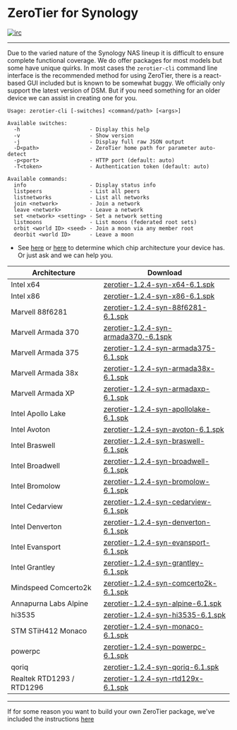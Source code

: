 ZeroTier for Synology 
======

[![irc](https://img.shields.io/badge/IRC-%23zerotier%20on%20freenode-orange.svg)](https://webchat.freenode.net/?channels=zerotier)

***

Due to the varied nature of the Synology NAS lineup it is difficult to ensure complete functional coverage. We do offer packages for most models but some have unique quirks. In most cases the `zerotier-cli` command line interface is the recommended method for using ZeroTier, there is a react-based GUI included but is known to be somewhat buggy. We officially only support the latest version of DSM. But if you need something for an older device we can assist in creating one for you.

```
Usage: zerotier-cli [-switches] <command/path> [<args>]

Available switches:
  -h                      - Display this help
  -v                      - Show version
  -j                      - Display full raw JSON output
  -D<path>                - ZeroTier home path for parameter auto-detect
  -p<port>                - HTTP port (default: auto)
  -T<token>               - Authentication token (default: auto)

Available commands:
  info                    - Display status info
  listpeers               - List all peers
  listnetworks            - List all networks
  join <network>          - Join a network
  leave <network>         - Leave a network
  set <network> <setting> - Set a network setting
  listmoons               - List moons (federated root sets)
  orbit <world ID> <seed> - Join a moon via any member root
  deorbit <world ID>      - Leave a moon
```

 - See [here](https://github.com/SynoCommunity/spksrc/wiki/Architecture-per-Synology-model) or [here](https://www.synology.com/en-us/knowledgebase/DSM/tutorial/General/What_kind_of_CPU_does_my_NAS_have) to determine which chip architecture your device has. Or just ask and we can help you.

| Architecture | Download |
| --- | --- |
| Intel x64  | [zerotier-1.2.4-syn-x64-6.1.spk](https://download.zerotier.com/dist/zerotier-1.2.4-syn-x64-6.1.spk?pk_campaign=github_zerotiernas) |
| Intel x86  | [zerotier-1.2.4-syn-x86-6.1.spk](https://download.zerotier.com/dist/zerotier-1.2.4-syn-x86-6.1.spk?pk_campaign=github_zerotiernas) |
| Marvell 88f6281  | [zerotier-1.2.4-syn-88f6281-6.1.spk](https://download.zerotier.com/dist/zerotier-1.2.4-syn-88f6281-6.1.spk?pk_campaign=github_zerotiernas) |
| Marvell Armada 370  | [zerotier-1.2.4-syn-armada370.-6.1spk](https://download.zerotier.com/dist/zerotier-1.2.4-syn-armada370-6.1.spk?pk_campaign=github_zerotiernas) |
| Marvell Armada 375  | [zerotier-1.2.4-syn-armada375-6.1.spk](https://download.zerotier.com/dist/zerotier-1.2.4-syn-armada375-6.1.spk?pk_campaign=github_zerotiernas) |
| Marvell Armada 38x  | [zerotier-1.2.4-syn-armada38x-6.1.spk](https://download.zerotier.com/dist/zerotier-1.2.4-syn-armada38x-6.1.spk?pk_campaign=github_zerotiernas) |
| Marvell Armada XP  | [zerotier-1.2.4-syn-armadaxp-6.1.spk](https://download.zerotier.com/dist/zerotier-1.2.4-syn-armadaxp-6.1.spk?pk_campaign=github_zerotiernas) |
| Intel Apollo Lake  | [zerotier-1.2.4-syn-apollolake-6.1.spk](https://download.zerotier.com/dist/zerotier-1.2.4-syn-apollolake-6.1.spk?pk_campaign=github_zerotiernas) |
| Intel Avoton  | [zerotier-1.2.4-syn-avoton-6.1.spk](https://download.zerotier.com/dist/zerotier-1.2.4-syn-avoton-6.1.spk?pk_campaign=github_zerotiernas) |
| Intel Braswell  | [zerotier-1.2.4-syn-braswell-6.1.spk](https://download.zerotier.com/dist/zerotier-1.2.4-syn-braswell-6.1.spk?pk_campaign=github_zerotiernas) |
| Intel Broadwell  | [zerotier-1.2.4-syn-broadwell-6.1.spk](https://download.zerotier.com/dist/zerotier-1.2.4-syn-broadwell-6.1.spk?pk_campaign=github_zerotiernas) |
| Intel Bromolow  | [zerotier-1.2.4-syn-bromolow-6.1.spk](https://download.zerotier.com/dist/zerotier-1.2.4-syn-bromolow-6.1.spk?pk_campaign=github_zerotiernas) |
| Intel Cedarview  | [zerotier-1.2.4-syn-cedarview-6.1.spk](https://download.zerotier.com/dist/zerotier-1.2.4-syn-cedarview-6.1.spk?pk_campaign=github_zerotiernas) |
| Intel Denverton  | [zerotier-1.2.4-syn-denverton-6.1.spk](https://download.zerotier.com/dist/zerotier-1.2.4-syn-denverton-6.1.spk?pk_campaign=github_zerotiernas) |
| Intel Evansport  | [zerotier-1.2.4-syn-evansport-6.1.spk](https://download.zerotier.com/dist/zerotier-1.2.4-syn-evansport-6.1.spk?pk_campaign=github_zerotiernas) |
| Intel Grantley  | [zerotier-1.2.4-syn-grantley-6.1.spk](https://download.zerotier.com/dist/zerotier-1.2.4-syn-grantley-6.1.spk?pk_campaign=github_zerotiernas) |
| Mindspeed Comcerto2k  | [zerotier-1.2.4-syn-comcerto2k-6.1.spk](https://download.zerotier.com/dist/zerotier-1.2.4-syn-comcerto2k-6.1.spk?pk_campaign=github_zerotiernas) |
| Annapurna Labs Alpine   | [zerotier-1.2.4-syn-alpine-6.1.spk](https://download.zerotier.com/dist/zerotier-1.2.4-syn-alpine-6.1.spk?pk_campaign=github_zerotiernas) |
| hi3535  | [zerotier-1.2.4-syn-hi3535-6.1.spk](https://download.zerotier.com/dist/zerotier-1.2.4-syn-hi3535-6.1.spk?pk_campaign=github_zerotiernas) |
| STM STiH412 Monaco  | [zerotier-1.2.4-syn-monaco-6.1.spk](https://download.zerotier.com/dist/zerotier-1.2.4-syn-monaco-6.1.spk?pk_campaign=github_zerotiernas) |
| powerpc  | [zerotier-1.2.4-syn-powerpc-6.1.spk](https://download.zerotier.com/dist/zerotier-1.2.4-syn-powerpc-6.1.spk?pk_campaign=github_zerotiernas) |
| qoriq  | [zerotier-1.2.4-syn-qoriq-6.1.spk](https://download.zerotier.com/dist/zerotier-1.2.4-syn-qoriq-6.1.spk?pk_campaign=github_zerotiernas) |
| Realtek RTD1293 / RTD1296  | [zerotier-1.2.4-syn-rtd129x-6.1.spk](https://download.zerotier.com/dist/zerotier-1.2.4-syn-rtd129x-6.1.spk?pk_campaign=github_zerotiernas) |
***

If for some reason you want to build your own ZeroTier package, we've included the instructions [here](BUILD.md)


